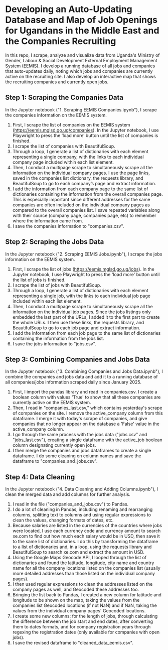 # Developing an Auto-Updating Database and Map of Job Openings for Ugandans in the Middle East and the Companies Recruiting

In this repo, I scrape, analyze and visualize data from Uganda's Ministry of Gender, Labour & Social Development External Employment Management System (EEMIS). I develop a running database of all jobs and companies that auto-updates daily, noting which jobs and companies are currently active on the recruiting site. I also develop an interactive map that shows the recruiting companies and currently open jobs.

## Step 1: Scraping the Companies Data

In the Jupyter notebook ("1. Scraping EEMIS Companies.ipynb"), I scrape the companies information on the EEMIS system. 

1. First, I scrape the list of companies on the EEMIS system (https://eemis.mglsd.go.ug/companies). In the Jupyter notebook, I use Playwright to press the ‘load more’ button until the list of companies is finished. 
2. I scrape the list of companies with BeautifulSoup. 
3. Through a loop, I generate a list of dictionaries with each element representing a single company, with the links to each individual company page included within each list element.
4. Then, I conduct a multipage scrape to simultaneously scrape all the information on the individual company pages. I use the page links, saved in the companies list dictionary, the requests library, and BeautifulSoup to go to each company’s page and extract information.
5. I add the information from each company page to the same list of dictionaries containing the information from the overall companies page. This is especially important since different addresses for the same companies are often included on the individual company pages as compared to the overall companies list. I save repeated variables along with their
source (company page, companies page, etc) to remember where the information came from.
6. I save the companies information to "companies.csv".

## Step 2: Scraping the Jobs Data

In the Jupyter notebook ("2. Scraping EEMIS Jobs.ipynb"), I scrape the jobs information on the EEMIS system.

1. First, I scrape the list of jobs (https://eemis.mglsd.go.ug/jobs). In the Jupyter notebook, I use Playwright to press the 'load more' button until the list of jobs is finished.
2. I scrape the list of jobs with BeautifulSoup. 
3. Through a loop, I generate a list of dictionaries with each element representing a single job, with the links to each individual job page included within each list element.
4. Then, I conduct a multipage scrape to simultaneously scrape all the information on the individual job pages. Since the jobs listings only
embedded the last part of the URLs, I added it to the first part to create the whole URLs. I then use these links, the requests library, and BeautifulSoup to go to each job page and extract information.
5. I add the information from each job page to the same list of dictionaries containing the information from the jobs list.
6. I save the jobs information to "jobs.csv".

## Step 3: Combining Companies and Jobs Data

In the Jupyter notebook ("3. Combining Companies and Jobs Data.ipynb"), I combine the companies and jobs data and add it to a running database of all companies/jobs information scraped daily since January 2025.

1. First, I import the pandas library and read in companies.csv. I create a boolean column with values 'True' to show that all these companies are currently active on the EEMIS system.
2. Then, I read in "companies_last.csv," which contains yesterday's scrape of companies on the site. I remove the active_company column from this dataframe. I merge it with today's scrape of companies, and give companies that no longer appear on the database a 'False' value in the active_company column.
3. I go through the same process with the jobs data ("jobs.csv" and "jobs_last.csv"), creating a single dataframe with the active_job boolean column designating currently open jobs.
4. I then merge the companies and jobs dataframes to create a single dataframe. I do some cleaning on column names and save the dataframe to "companies_and_jobs.csv".

## Step 4: Data Cleaning

In the Jupyter notebook ("4. Data Cleaning and Adding Columns.ipynb"), I clean the merged data and add columns for further analysis.

1. I read in the file ("companies_and_jobs.csv") to Pandas. 
2. I do a lot of cleaning in Pandas, including renaming and rearranging columns, splitting text to columns and using regular expressions to clean the values, changing formats of dates, etc.
3. Because salaries are listed in the currencies of the countries where jobs were located, I use each currency code and currency amount to search xe.com to find out how much each salary would be in USD, then save it to the same list of dictionaries. I do this by transforming the dataframe to a list of dictionaries and, in a loop, using the requests library and BeautifulSoup to search xe.com and extract the amount in USD. 
4. Using the Google Maps Geocode API, I looped through the list of dictionaries and found the latitude, longitude, city name and country name for all the company locations listed on the companies list (usually more detailed addresses than those listed on the individual company pages). 
5. I then used regular expressions to clean the addresses listed on the company pages as well, and Geocoded these addresses too. 
6. Bringing the list back to Pandas, I created a new column for latitude and longitude to be shown on the map, taking the values from the companies list Geocoded locations (if not NaN) and if NaN, taking the values from the individual company pages' Geocoded locations.
7. I create some new columns: for the length of jobs, through calculating the difference between the job start and end dates, after converting them to dates formats, and for company registration years through regexing the registration dates (only available for companies with open jobs).
8. I save the revised dataframe to "cleaned_data_eemis.csv".




